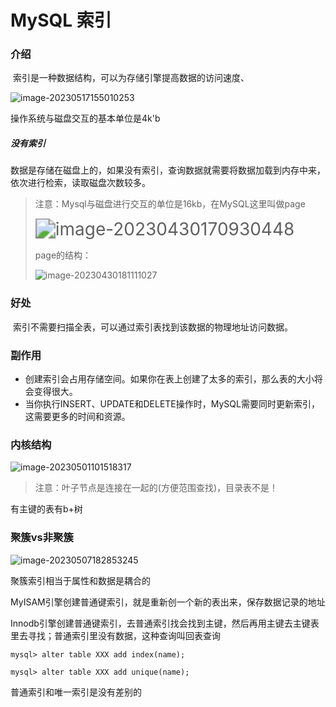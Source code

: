 # MySQL 索引

### 介绍

​	索引是一种数据结构，可以为存储引擎提高数据的访问速度、

![image-20230517155010253](C:\Users\ZZZXXXJJ\AppData\Roaming\Typora\typora-user-images\image-20230517155010253.png)

操作系统与磁盘交互的基本单位是4k'b

##### 没有索引

​	数据是存储在磁盘上的，如果没有索引，查询数据就需要将数据加载到内存中来，依次进行检索，读取磁盘次数较多。

> 注意：Mysql与磁盘进行交互的单位是16kb，在MySQL这里叫做page
>
> <img src="C:\Users\ZZZXXXJJ\AppData\Roaming\Typora\typora-user-images\image-20230430170930448.png" alt="image-20230430170930448" style="zoom: 200%;" />
>
> page的结构：
>
> ![image-20230430181111027](C:\Users\ZZZXXXJJ\AppData\Roaming\Typora\typora-user-images\image-20230430181111027.png)

### 好处

​	索引不需要扫描全表，可以通过索引表找到该数据的物理地址访问数据。

### 副作用

- 创建索引会占用存储空间。如果你在表上创建了太多的索引，那么表的大小将会变得很大。
- 当你执行INSERT、UPDATE和DELETE操作时，MySQL需要同时更新索引，这需要更多的时间和资源。

### 内核结构

![image-20230501101518317](C:\Users\ZZZXXXJJ\AppData\Roaming\Typora\typora-user-images\image-20230501101518317.png)

> 注意：叶子节点是连接在一起的(方便范围查找)，目录表不是！

有主键的表有b+树

### 聚簇vs非聚簇 

![image-20230507182853245](C:\Users\ZZZXXXJJ\AppData\Roaming\Typora\typora-user-images\image-20230507182853245.png)

聚簇索引相当于属性和数据是耦合的

MyISAM引擎创建普通键索引，就是重新创一个新的表出来，保存数据记录的地址

Innodb引擎创建普通键索引，去普通索引找会找到主键，然后再用主键去主键表里去寻找；普通索引里没有数据，这种查询叫回表查询

```mysql
mysql> alter table XXX add index(name);
```

```mysql
mysql> alter table XXX add unique(name);
```

普通索引和唯一索引是没有差别的
